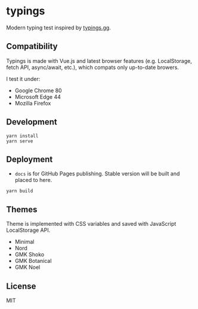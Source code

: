 # typings

Modern typing test inspired by [typings.gg](https://typings.gg).

## Compatibility

Typings is made with Vue.js and latest browser features (e.g. LocalStorage, fetch API, async/await, etc.), which compats only up-to-date browers.

I test it under:

- Google Chrome 80
- Microsoft Edge 44
- Mozilla Firefox

## Development

```shell
yarn install
yarn serve
```

## Deployment

- `docs` is for GitHub Pages publishing. Stable version will be built and placed to here.

```shell
yarn build
```

## Themes

Theme is implemented with CSS variables and saved with JavaScript LocalStorage API.

- Minimal
- Nord
- GMK Shoko
- GMK Botanical
- GMK Noel

## License

MIT
